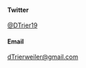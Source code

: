 <h4>Twitter</h4>
<a href="http://twitter.com/dtrier19">@DTrier19</a>

<h4>Email</h4>
<a href="mailto:dTrierweiler@gmail.com">dTrierweiler@gmail.com</a>
